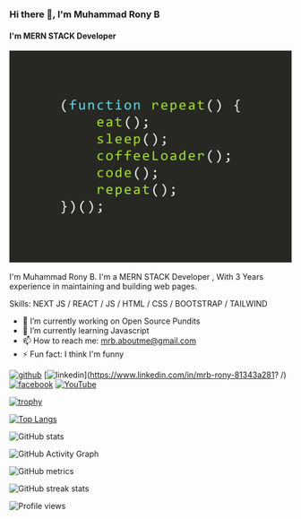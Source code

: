 
### Hi there 👋, I'm Muhammad Rony B
#### I'm MERN STACK Developer
![I'm MERN STACK Developer](https://github.com/OSP007/OSP007/blob/main/1_MebmMJQUm2Nvn7UnZXcChg.jpg)

I'm Muhammad Rony B.
I'm a MERN STACK Developer ,
With 3 Years experience in maintaining and building web pages.

Skills: NEXT JS / REACT / JS / HTML / CSS / BOOTSTRAP / TAILWIND

- 🔭 I’m currently working on Open Source Pundits 
- 🌱 I’m currently learning Javascript 
- 📫 How to reach me: mrb.aboutme@gmail.com 
- ⚡ Fun fact: I think I'm funny 


[<img src='https://cdn.jsdelivr.net/npm/simple-icons@3.0.1/icons/github.svg' alt='github' height='40'>](https://github.com/OSP007)  [<img src='https://cdn.jsdelivr.net/npm/simple-icons@3.0.1/icons/linkedin.svg' alt='linkedin' height='40'>](https://www.linkedin.com/in/mrb-rony-81343a281? /)  [<img src='https://cdn.jsdelivr.net/npm/simple-icons@3.0.1/icons/facebook.svg' alt='facebook' height='40'>](https://www.facebook.com/Rony000777)  [<img src='https://cdn.jsdelivr.net/npm/simple-icons@3.0.1/icons/youtube.svg' alt='YouTube' height='40'>](https://www.youtube.com/channel/@OpenSourcePundits.)  

[![trophy](https://github-profile-trophy.vercel.app/?username=OSP007)](https://github.com/ryo-ma/github-profile-trophy)

[![Top Langs](https://github-readme-stats.vercel.app/api/top-langs/?username=OSP007)](https://github.com/anuraghazra/github-readme-stats)

![GitHub stats](https://github-readme-stats.vercel.app/api?username=OSP007&show_icons=true)  

![GitHub Activity Graph](https://activity-graph.herokuapp.com/graph?username=OSP007)  

![GitHub metrics](https://metrics.lecoq.io/OSP007)  

![GitHub streak stats](https://streak-stats.demolab.com/?user=OSP007)  

![Profile views](https://gpvc.arturio.dev/OSP007)  
